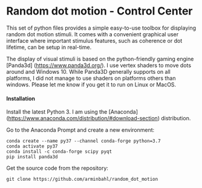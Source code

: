 # Random dot motion - Control Center
This set of python files provides a simple easy-to-use toolbox for displaying random dot motion stimuli. It comes with a convenient 
graphical user interface where important stimulus features, such as coherence or dot lifetime, can be setup in real-time.

The display of visual stimuli is based on the python-friendly gaming engine [Panda3d] (https://www.panda3d.org/). 
I use vertex shaders to move dots around and Windows 10. While Panda3D generally supports on all platforms, 
I did not manage to use shaders on platforms others than windows. Please let me know if you get it to run on Linux or MacOS.

#### Installation
Install the latest Python 3. I am using the [Anaconda] (https://www.anaconda.com/distribution/#download-section) distribution.

Go to the Anaconda Prompt and create a new environment:

    conda create --name py37 --channel conda-forge python=3.7
    conda activate py37
    conda install -c conda-forge scipy pyqt
    pip install panda3d
    
Get the source code from the repository:

    git clone https://github.com/arminbahl/random_dot_motion
    